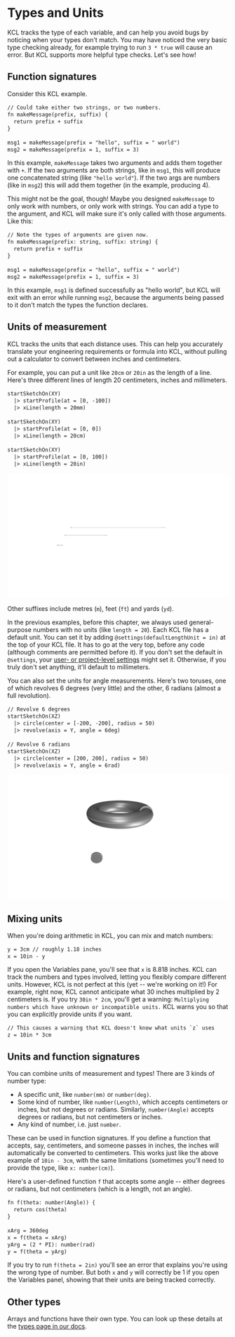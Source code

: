 # Types and Units
<!-- toc -->

KCL tracks the type of each variable, and can help you avoid bugs by noticing when your types don't match. You may have noticed the very basic type checking already, for example trying to run `3 * true` will cause an error. But KCL supports more helpful type checks. Let's see how!

## Function signatures

Consider this KCL example. 

```kcl
// Could take either two strings, or two numbers.
fn makeMessage(prefix, suffix) {
  return prefix + suffix
}

msg1 = makeMessage(prefix = "hello", suffix = " world")
msg2 = makeMessage(prefix = 1, suffix = 3)
```

In this example, `makeMessage` takes two arguments and adds them together with `+`. If the two arguments are both strings, like in `msg1`, this will produce one concatenated string (like `"hello world"`). If the two args are numbers (like in `msg2`) this will add them together (in the example, producing 4).

This might not be the goal, though! Maybe you designed `makeMessage` to only work with numbers, or only work with strings. You can add a type to the argument, and KCL will make sure it's only called with those arguments. Like this:

```kcl
// Note the types of arguments are given now.
fn makeMessage(prefix: string, suffix: string) {
  return prefix + suffix
}

msg1 = makeMessage(prefix = "hello", suffix = " world")
msg2 = makeMessage(prefix = 1, suffix = 3)
```

In this example, `msg1` is defined successfully as "hello world", but KCL will exit with an error while running `msg2`, because the arguments being passed to it don't match the types the function declares.

## Units of measurement

KCL tracks the units that each distance uses. This can help you accurately translate your engineering requirements or formula into KCL, without pulling out a calculator to convert between inches and centimeters.

For example, you can put a unit like `20cm` or `20in` as the length of a line. Here's three different lines of length 20 centimeters, inches and millimeters.

```kcl=lines_units
startSketchOn(XY)
  |> startProfile(at = [0, -100])
  |> xLine(length = 20mm)

startSketchOn(XY)
  |> startProfile(at = [0, 0])
  |> xLine(length = 20cm)

startSketchOn(XY)
  |> startProfile(at = [0, 100])
  |> xLine(length = 20in)
```

![Three lines of length 20 mm and 20 cm and 20 inches](images/dynamic/lines_units.png)

Other suffixes include metres (`m`), feet (`ft`) and yards (`yd`).

In the previous examples, before this chapter, we always used general-purpose numbers with no units (like `length = 20`). Each KCL file has a default unit. You can set it by adding `@settings(defaultLengthUnit = in)` at the top of your KCL file. It has to go at the very top, before any code (although comments are permitted before it). If you don't set the default in `@settings`, your [user- or project-level settings] might set it. Otherwise, if you truly don't set anything, it'll default to millimeters. 

You can also set the units for angle measurements. Here's two toruses, one of which revolves 6 degrees (very little) and the other, 6 radians (almost a full revolution).


```kcl=donut_angle_units
// Revolve 6 degrees
startSketchOn(XZ)
  |> circle(center = [-200, -200], radius = 50)
  |> revolve(axis = Y, angle = 6deg)

// Revolve 6 radians
startSketchOn(XZ)
  |> circle(center = [200, 200], radius = 50)
  |> revolve(axis = Y, angle = 6rad)
```

![Revolve of 6 degrees vs. 6 radians](images/dynamic/donut_angle_units.png)

## Mixing units

When you're doing arithmetic in KCL, you can mix and match numbers:

```kcl
y = 3cm // roughly 1.18 inches
x = 10in - y
```

If you open the Variables pane, you'll see that `x` is 8.818 inches. KCL can track the numbers and types involved, letting you flexibly compare different units. However, KCL is not perfect at this (yet -- we're working on it!) For example, right now, KCL cannot anticipate what 30 inches multiplied by 2 centimeters is. If you try `30in * 2cm`, you'll get a warning: `Multiplying numbers which have unknown or incompatible units.` KCL warns you so that you can explicitly provide units if you want.

```kcl
// This causes a warning that KCL doesn't know what units `z` uses
z = 10in * 3cm
```

## Units and function signatures

You can combine units of measurement and types! There are 3 kinds of number type:

 - A specific unit, like `number(mm)` or `number(deg)`.
 - Some kind of number, like `number(Length)`, which accepts centimeters or inches, but not degrees or radians. Similarly, `number(Angle)` accepts degrees or radians, but not centimeters or inches.
 - Any kind of number, i.e. just `number`.

These can be used in function signatures. If you define a function that accepts, say, centimeters, and someone passes in inches, the inches will automatically be converted to centimeters. This works just like the above example of `10in - 3cm`, with the same limitations (sometimes you'll need to provide the type, like `x: number(cm)`).

Here's a user-defined function `f` that accepts some angle -- either degrees or radians, but not centimeters (which is a length, not an angle).

```kcl
fn f(theta: number(Angle)) {
  return cos(theta)
}

xArg = 360deg
x = f(theta = xArg)
yArg = (2 * PI): number(rad)
y = f(theta = yArg)
```

If you try to run `f(theta = 2in)` you'll see an error that explains you're using the wrong type of number. But both `x` and `y` will correctly be 1 if you open the Variables panel, showing that their units are being tracked correctly.

## Other types

Arrays and functions have their own type. You can look up these details at the [types page in our docs].

[user- or project-level settings]: https://zoo.dev/docs/kcl-lang/settings
[types page in our docs]: https://zoo.dev/docs/kcl-lang/types
